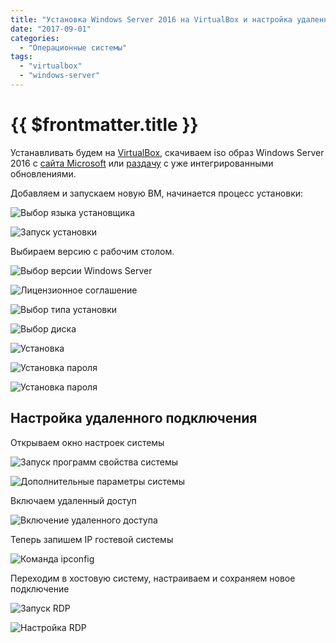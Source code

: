 ```yaml
---
title: "Установка Windows Server 2016 на VirtualBox и настройка удаленного подключения"
date: "2017-09-01"
categories:
  - "Операционные системы"
tags:
  - "virtualbox"
  - "windows-server"
---
```


# {{ $frontmatter.title }}

Устанавливать будем на [VirtualBox](http://way23.ru/virtualbox-%D1%81%D0%BE%D0%B7%D0%B4%D0%B0%D0%BD%D0%B8%D0%B5-%D0%B8-%D0%BD%D0%B0%D1%81%D1%82%D1%80%D0%BE%D0%B9%D0%BA%D0%B0-%D0%B2%D0%B8%D1%80%D1%82%D1%83%D0%B0%D0%BB%D1%8C%D0%BD%D0%BE%D0%B9-%D0%BC/), скачиваем iso образ Windows Server 2016 с [сайта Microsoft](https://www.microsoft.com/ru-ru/evalcenter/evaluate-windows-server-2016) или [раздачу](https://rutracker.org/forum/viewtopic.php?t=5296175) с уже интегрированными обновлениями.

Добавляем и запускаем новую ВМ, начинается процесс установки:

![Выбор языка установщика](images/win_server_1.png)

![Запуск установки](images/win_server_2.png)

Выбираем версию с рабочим столом.

![Выбор версии Windows Server](images/win_server_3.png)

![Лицензионное соглашение](images/win_server_4.png)

![Выбор типа установки](images/win_server_5.png)

![Выбор диска](images/win_server_6.png)

![Установка](images/win_server_7.png)

![Установка пароля](images/win_server_8.png)

![Установка пароля](images/win_server_9.png)

## Настройка удаленного подключения

Открываем окно настроек системы

![Запуск программ свойства системы](images/win_server_10.png)

![Дополнительные параметры системы](images/win_server_11.png)

Включаем удаленный доступ

![Включение удаленного доступа](images/win_server_12.png)

Теперь запишем IP гостевой системы

![Команда ipconfig](images/win_server_13.png)

Переходим в хостовую систему, настраиваем и сохраняем новое подключение

![Запуск RDP](images/win_server_14.png)

![Настройка RDP](images/win_server_15.png)
